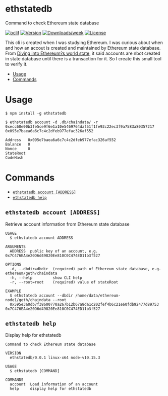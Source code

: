 ethstatedb
=====

Command to check Ethereum state database

[![oclif](https://img.shields.io/badge/cli-oclif-brightgreen.svg)](https://oclif.io)
[![Version](https://img.shields.io/npm/v/ethstatedb.svg)](https://npmjs.org/package/ethstatedb)
[![Downloads/week](https://img.shields.io/npm/dw/ethstatedb.svg)](https://npmjs.org/package/ethstatedb)
[![License](https://img.shields.io/npm/l/ethstatedb.svg)](https://github.com/shenghu/ethstatedb/blob/master/package.json)

This cli is created when I was studying Ethereum. I was curious about when and how an accout is created and maintained by Ethereum state database. From [Diving into Ethereum?s world state](https://medium.com/cybermiles/diving-into-ethereums-world-state-c893102030ed), it said accounts are nbot created in state database until there is a transaction for it. So I create this small tool to verify it.  

<!-- toc -->
* [Usage](#usage)
* [Commands](#commands)
<!-- tocstop -->
# Usage
<!-- usage -->
```sh-session
$ npm install -g ethstatedb

$ ethstatedb account -d .db/chaindata/ -r 0xecc60e00b3fe5ce9f6e1a10e5469764daf51f1fe93c22ec3f9a7583a80357217 0x095e7baea6a6c7c4c2dfeb977efac326af552

Address   0x095e7baea6a6c7c4c2dfeb977efac326af552 
Balance   0                                       
Nonce     0                                       
StateRoot                                         
CodeHash 
```
<!-- usagestop -->
# Commands
<!-- commands -->
* [`ethstatedb account [ADDRESS]`](#ethstatedb-account)
* [`ethstatedb help`](#ethstatedb-help)

## `ethstatedb account [ADDRESS]`

Retrieve account information from Ethereum state database

```
USAGE
  $ ethstatedb account ADDRESS

ARGUMENTS
  ADDRESS  public key of an account, e.g. 0x7C476EA4e20D6d49820Ee810C0C474ED11b3f527

OPTIONS
  -d, --dbdir=dbdir  (required) path of Ethereum state database, e.g. ethereum/geth/chaindata
  -h, --help         show CLI help
  -r, --root=root    (required) value of stateRoot

EXAMPLE
  $ ethstatedb account --dbdir /home/data/ethereum-node1/geth/chaindata --root 
  0x595e3a0db7f38600770a267b12b67a8da1c202fef4b6c21e60fdb92477d89753 0x7C476EA4e20D6d49820Ee810C0C474ED11b3f527
```



## `ethstatedb help`

Display help for ethstatedb

```
Command to check Ethereum state database

VERSION
  ethstatedb/0.0.1 linux-x64 node-v10.15.3

USAGE
  $ ethstatedb [COMMAND]

COMMANDS
  account  Load information of an account
  help     display help for ethstatedb
```
<!-- commandsstop -->